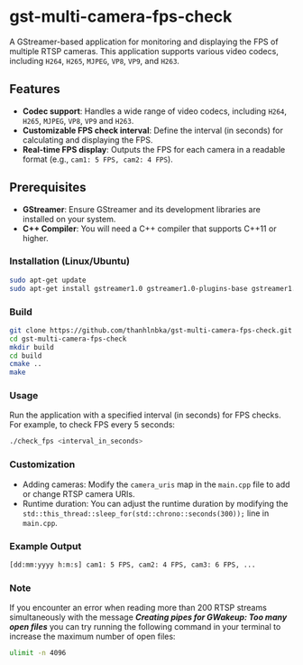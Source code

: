 # gst-multi-camera-fps-check

A GStreamer-based application for monitoring and displaying the FPS of multiple RTSP cameras. This application supports various video codecs, including `H264`, `H265`, `MJPEG`, `VP8`, `VP9`, and `H263`.

## Features


- **Codec support**: Handles a wide range of video codecs, including `H264`, `H265`, `MJPEG`, `VP8`, `VP9` and `H263`.
- **Customizable FPS check interval**: Define the interval (in seconds) for calculating and displaying the FPS.
- **Real-time FPS display**: Outputs the FPS for each camera in a readable format (e.g., `cam1: 5 FPS, cam2: 4 FPS`).

## Prerequisites

- **GStreamer**: Ensure GStreamer and its development libraries are installed on your system.
- **C++ Compiler**: You will need a C++ compiler that supports C++11 or higher.

### Installation (Linux/Ubuntu)

```bash
sudo apt-get update
sudo apt-get install gstreamer1.0 gstreamer1.0-plugins-base gstreamer1.0-plugins-good gstreamer1.0-plugins-bad gstreamer1.0-plugins-ugly gstreamer1.0-libav gstreamer1.0-tools libgstreamer1.0-dev build-essential
```

### Build 

```bash
git clone https://github.com/thanhlnbka/gst-multi-camera-fps-check.git
cd gst-multi-camera-fps-check
mkdir build
cd build 
cmake ..
make
```

### Usage

Run the application with a specified interval (in seconds) for FPS checks. For example, to check FPS every 5 seconds:


```bash
./check_fps <interval_in_seconds>
```

### Customization

* Adding cameras: Modify the `camera_uris` map in the `main.cpp` file to add or change RTSP camera URIs.
* Runtime duration: You can adjust the runtime duration by modifying the `std::this_thread::sleep_for(std::chrono::seconds(300));` line in `main.cpp`.

### Example Output

```bash
[dd:mm:yyyy h:m:s] cam1: 5 FPS, cam2: 4 FPS, cam3: 6 FPS, ...
```

### Note

If you encounter an error when reading more than 200 RTSP streams simultaneously with the message ***Creating pipes for GWakeup: Too many open files*** you can try running the following command in your terminal to increase the maximum number of open files:

```bash
ulimit -n 4096
```

